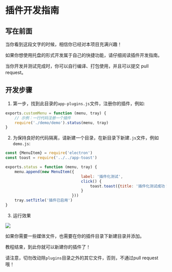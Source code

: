 # 插件开发指南

## 写在前面

当你看到这段文字的时候，相信你已经对本项目充满兴趣！

如果你想使用托盘的形式开发属于自己的快捷功能，请仔细阅读插件开发指南。

当你开发并测试完成时，你可以自行编译、打包使用，并且可以提交 pull request。

## 开发步骤

1. 第一步，找到此目录的`app-plugins.js`文件，注册你的插件，例如:

```js
exports.customMenu = function (menu, tray) {
    // 示例：一行代码注册一个插件
    require('./demo/demo').status(menu, tray)
}
```

2. 为保持良好的代码隔离，请新建一个目录，在新目录下新建`.js`文件，例如`demo.js`:

```js
const {MenuItem} = require('electron')
const toast = require('../../app-toast')

exports.status = function (menu, tray) {
    menu.append(new MenuItem({
                                 label: '插件化测试',
                                 click() {
                                     toast.toast({title: '插件化测试成功！'})
                                 }
                             }))
    tray.setTitle('插件已启用')
}
```

3. 运行效果

![](https://imgkr.cn-bj.ufileos.com/4e702654-609f-48d4-be72-c0ae615f5126.png)

如果你需要一些媒体文件，也需要在你的插件目录下新建目录并添加。

教程结束，到此你就可以新建你的插件了！

请注意，切勿改动除`plugins`目录之外的其它文件，否则，不通过pull request哦！
